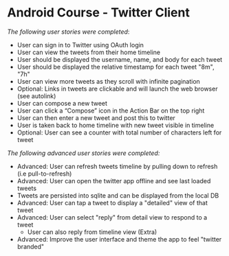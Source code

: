 # Android Course - Twitter Client

*The following user stories were completed*:

* User can sign in to Twitter using OAuth login
* User can view the tweets from their home timeline
* User should be displayed the username, name, and body for each tweet
* User should be displayed the relative timestamp for each tweet "8m", "7h"
* User can view more tweets as they scroll with infinite pagination
* Optional: Links in tweets are clickable and will launch the web browser (see autolink)
* User can compose a new tweet
* User can click a “Compose” icon in the Action Bar on the top right
* User can then enter a new tweet and post this to twitter
* User is taken back to home timeline with new tweet visible in timeline
* Optional: User can see a counter with total number of characters left for tweet

*The following advanced user stories were completed:*

* Advanced: User can refresh tweets timeline by pulling down to refresh (i.e pull-to-refresh)
* Advanced: User can open the twitter app offline and see last loaded tweets
* Tweets are persisted into sqlite and can be displayed from the local DB
* Advanced: User can tap a tweet to display a "detailed" view of that tweet
* Advanced: User can select "reply" from detail view to respond to a tweet
    - User can also reply from timeline view (Extra)
* Advanced: Improve the user interface and theme the app to feel "twitter branded"
